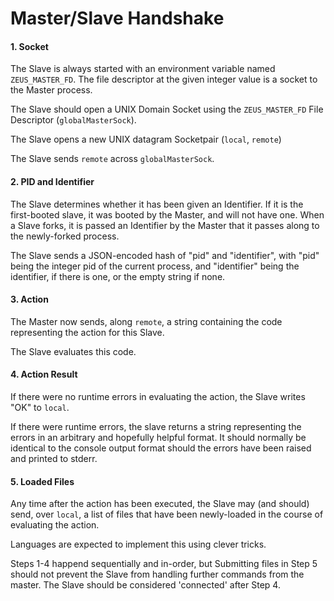 # Master/Slave Handshake

#### 1. Socket

The Slave is always started with an environment variable named `ZEUS_MASTER_FD`. The file descriptor at the given integer value is a socket to the Master process.

The Slave should open a UNIX Domain Socket using the `ZEUS_MASTER_FD` File Descriptor (`globalMasterSock`).

The Slave opens a new UNIX datagram Socketpair (`local`, `remote`)

The Slave sends `remote` across `globalMasterSock`.

#### 2. PID and Identifier

The Slave determines whether it has been given an Identifier. If it is the first-booted slave, it was booted
by the Master, and will not have one. When a Slave forks, it is passed an Identifier by the Master that it 
passes along to the newly-forked process.

The Slave sends a JSON-encoded hash of "pid" and "identifier", with "pid" being the integer pid of the current process,
and "identifier" being the identifier, if there is one, or the empty string if none.

#### 3. Action

The Master now sends, along `remote`, a string containing the code representing the action for this Slave.

The Slave evaluates this code.

#### 4. Action Result

If there were no runtime errors in evaluating the action, the Slave writes "OK" to `local`.

If there were runtime errors, the slave returns a string representing the errors in an arbitrary and 
hopefully helpful format. It should normally be identical to the console output format should the errors
have been raised and printed to stderr.

#### 5. Loaded Files

Any time after the action has been executed, the Slave may (and should) send, over `local`, a list of files
that have been newly-loaded in the course of evaluating the action.

Languages are expected to implement this using clever tricks.

Steps 1-4 happend sequentially and in-order, but Submitting files in Step 5 should not prevent the Slave from
handling further commands from the master. The Slave should be considered 'connected' after Step 4.
